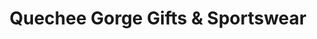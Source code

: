 ---
title: "Quechee Gorge Gifts & Sportswear"
url: /quechee/quechee-gorge-gifts-and-sportswear/
shop: gift
---